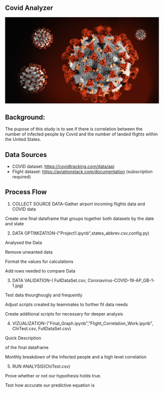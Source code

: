 ## Covid Analyzer

![Coronavirus-COVID-19-AP_GB-1-1](Images/Coronavirus-COVID-19-AP_GB-1-1.jpg)

## Background:
The pupose of this study is to see if there is correlation between the number of infected people by Covid and the number of landed flights within the United States. 

## Data Sources

* COVID dataset: https://covidtracking.com/data/api
* Flight dataset: https://aviationstack.com/documentation (subscription required)

## Process Flow

1) COLLECT SOURCE DATA-Gather airport incoming flights data and COVID data 

Create one final dataframe that groups together both datasets by the date and state

2) DATA OPTIMIZATION-("Project1.ipynb",states_abbrev.csv,config.py)

Analysed the Data

Remove unwanted data

Format the values for calculations

Add rows needed to compare Data

3) DATA VALIDATION-( FullDataSet.csv, Coronavirus-COVID-19-AP_GB-1-1.jpg)

Test data thourghougly and frequently

Adjust scripts created by teammates to further fit data needs

Create additional scripts for necessary for deeper analysis

4) VIZUALIZATION-("Final_Graph.ipynb","Flight_Correlation_Work.ipynb", ChiTest.csv, FullDataSet.csv)

Quick Description

of the final dataframe

Monthly breakdown of the Infected people and a high level correlation  

5) RUN ANALYSIS(ChiTest.csv)

Prove whether or not our hypothesis holds true. 

Test how accurate our predictive equation is





